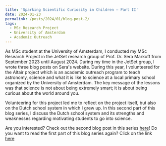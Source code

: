 ```yaml
---
title: 'Sparking Scientific Curiosity in Children – Part II'
date: 2024-01-23
permalink: /posts/2024/01/blog-post-2/
tags:
  - MSc Research Project
  - University of Amsterdam
  - Academic Outreach
---
```


As MSc student at the University of Amsterdam, I conducted my MSc Research Project in the JetSet research group of Prof. Dr. Sera Markoff from September 2023 until August 2024. During my time in the JetSet group, I wrote three blog posts on Sera's website. During this year, I volunteered for the Altair project which is an academic outreach program to teach astronomy, science and what it is like to science at a local primary school organized by the University of Amsterdam. The key message of the lessons was that science is not about being extremely smart; it is about being curious about the world around you.

Volunteering for this project led me to reflect on the project itself, but also on the Dutch school system in which I grew up. In this second part of this blog series, I discuss the Dutch school system and its strengths and weaknesses regarding motivating students to go into science.

Are you interested? Check out the second blog post in this series [here](https://www.seramarkoff.com/2024/01/sparking-scientific-curiosity-in-children-part-ii/)!
Do you want to read the first part of this blog series again? Click on the link [here](https://scottv19.github.io/posts/2024/01/blog-post-1/)